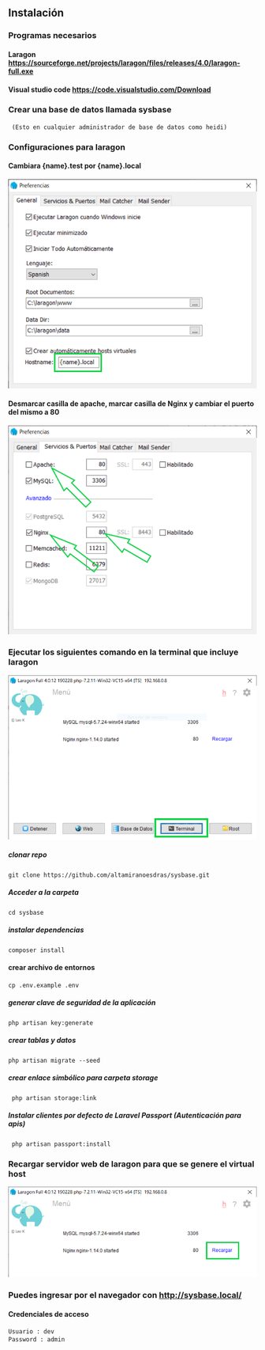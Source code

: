 ## Instalación

### Programas necesarios

#### Laragon https://sourceforge.net/projects/laragon/files/releases/4.0/laragon-full.exe

#### Visual studio code  https://code.visualstudio.com/Download

### Crear una base de datos llamada sysbase

     (Esto en cualquier administrador de base de datos como heidi)

### Configuraciones para laragon

#### Cambiara {name}.test por {name}.local
![](preferencias_larago1.png)

#### Desmarcar casilla de apache, marcar casilla de Nginx y cambiar el puerto del mismo a 80

![](preferencias_larago2.png)

### Ejecutar los siguientes comando en la terminal que incluye laragon

![](terminal_laragon.png)

##### clonar repo
    git clone https://github.com/altamiranoesdras/sysbase.git

##### Acceder a la carpeta
    cd sysbase

##### instalar dependencias

    composer install 		

#### crear archivo de entornos

    cp .env.example .env   

##### generar clave de seguridad de la aplicación
    php artisan key:generate  

##### crear tablas y datos
    php artisan migrate --seed

##### crear enlace simbólico para carpeta storage
     php artisan storage:link

##### Instalar clientes por defecto de Laravel Passport (Autenticación para apis)
     php artisan passport:install

### Recargar servidor web de laragon para que se genere el virtual host

![](recargar_webserver_laragon.png)

### Puedes ingresar por el navegador con  http://sysbase.local/

#### Credenciales de acceso
    Usuario : dev
    Password : admin
 


